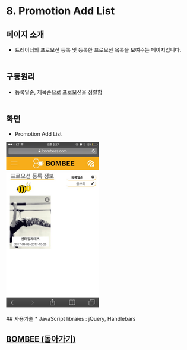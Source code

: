 # 8. Promotion Add List

## 페이지 소개
* 트레이너의 프로모션 등록 및 등록한 프로모션 목록을 보여주는 페이지입니다.
<br><br>
## 구동원리
* 등록일순, 제목순으로 프로모션을 정렬함
<br><br>
## 화면

- Promotion Add List

<img src="../Image/프로모션등록정보.jpg" width="250">
<br><br>
## 사용기술
* JavaScript libraies : jQuery, Handlebars

## [BOMBEE (돌아가기)](../../README.md)<br>
